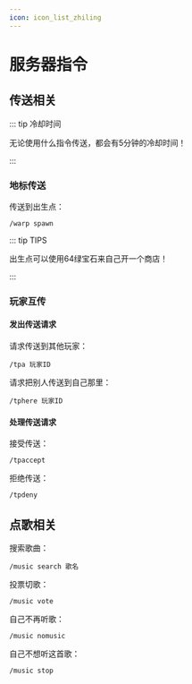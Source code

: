 ```yaml
---
icon: icon_list_zhiling
---
```


# 服务器指令

## 传送相关

::: tip 冷却时间

无论使用什么指令传送，都会有5分钟的冷却时间！

:::

### 地标传送

传送到出生点：

```
/warp spawn
```

::: tip TIPS

出生点可以使用64绿宝石来自己开一个商店！

:::

### 玩家互传

#### 发出传送请求

请求传送到其他玩家：

```
/tpa 玩家ID
```

请求把别人传送到自己那里：

```
/tphere 玩家ID
```

#### 处理传送请求

接受传送：

```
/tpaccept
```

拒绝传送：

```
/tpdeny
```

## 点歌相关

搜索歌曲：

```
/music search 歌名
```

投票切歌：

```
/music vote
```

自己不再听歌：

```
/music nomusic
```

自己不想听这首歌：

```
/music stop
```

